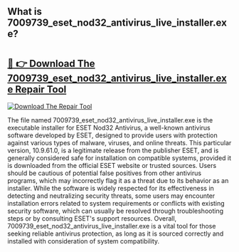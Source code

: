 ## What is 7009739_eset_nod32_antivirus_live_installer.exe? 

# <h2><a href="https://exedetect.com/download.php?7009739_eset_nod32_antivirus_live_installer.exe">🔗 👉 Download The 7009739_eset_nod32_antivirus_live_installer.exe Repair Tool</a></h2>

[![Download The Repair Tool](https://exedetect.com/download-button.jpg)](https://exedetect.com/download.php?7009739_eset_nod32_antivirus_live_installer.exe)

The file named 7009739_eset_nod32_antivirus_live_installer.exe is the executable installer for ESET Nod32 Antivirus, a well-known antivirus software developed by ESET, designed to provide users with protection against various types of malware, viruses, and online threats. This particular version, 10.9.61.0, is a legitimate release from the publisher ESET, and is generally considered safe for installation on compatible systems, provided it is downloaded from the official ESET website or trusted sources. Users should be cautious of potential false positives from other antivirus programs, which may incorrectly flag it as a threat due to its behavior as an installer. While the software is widely respected for its effectiveness in detecting and neutralizing security threats, some users may encounter installation errors related to system requirements or conflicts with existing security software, which can usually be resolved through troubleshooting steps or by consulting ESET's support resources. Overall, 7009739_eset_nod32_antivirus_live_installer.exe is a vital tool for those seeking reliable antivirus protection, as long as it is sourced correctly and installed with consideration of system compatibility.